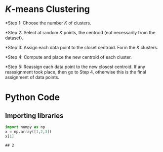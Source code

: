 *K*-means Clustering
================

\*Step 1: Choose the number *K* of clusters.

\*Step 2: Select at random *K* points, the centroid (not necessarily from the dataset).

\*Step 3: Assign each data point to the closet centroid. Form the *K* clusters.

\*Step 4: Compute and place the new centroid of each cluster.

\*Step 5: Reassign each data point to the new closest centroid. If any reassignment took place, then go to Step 4, otherwise this is the final assignment of data points.

# Python Code

## Importing libraries

``` python
import numpy as np
x = np.array([1,2,3])
x[1]
```

    ## 2
